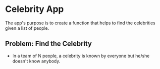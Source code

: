 # Celebrity App

The app's purpose is to create a function that helps to find the celebrities given a list of people.

## Problem: Find the Celebrity
- In a team of N people, a celebrity is known by everyone but he/she doesn't know anybody.